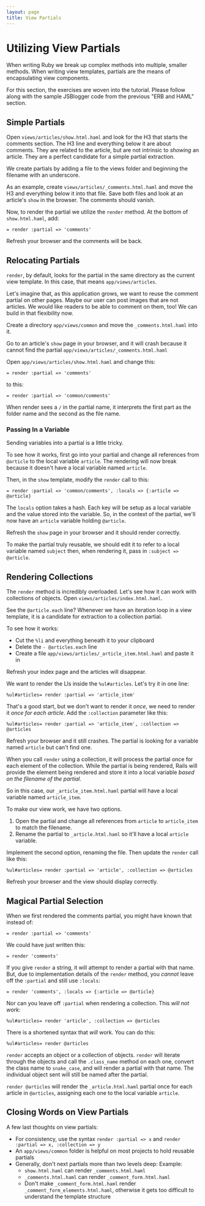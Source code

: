 ```yaml
---
layout: page
title: View Partials
---
```


# Utilizing View Partials

When writing Ruby we break up complex methods into multiple, smaller methods. When writing view templates, partials are the means of encapsulating view components.

<div class="note">
  For this section, the exercises are woven into the tutorial. Please follow along with the sample JSBlogger code from the previous "ERB and HAML" section.
</div>

## Simple Partials

Open `views/articles/show.html.haml` and look for the H3 that starts the comments section. The H3 line and everything below it are about comments. They are related to the article, but are not intrinsic to *showing* an article. They are a perfect candidate for a simple partial extraction.

We create partials by adding a file to the views folder and beginning the filename with an underscore.

As an example, create `views/articles/_comments.html.haml` and move the H3 and everything below it into that file. Save both files and look at an article's `show` in the browser. The comments should vanish.

Now, to render the partial we utilize the `render` method. At the bottom of `show.html.haml`, add:

```haml
= render :partial => 'comments'
```

Refresh your browser and the comments will be back. 

## Relocating Partials

`render`, by default, looks for the partial in the same directory as the current view template. In this case, that means `app/views/articles`.

Let's imagine that, as this application grows, we want to reuse the comment partial on other pages. Maybe our user can post images that are not articles. We would like readers to be able to comment on them, too! We can build in that flexibility now.

Create a directory `app/views/common` and move the `_comments.html.haml` into it.

Go to an article's `show` page in your browser, and it will crash because it cannot find the partial `app/views/articles/_comments.html.haml`

Open `app/views/articles/show.html.haml` and change this:

```haml
= render :partial => 'comments'
```

to this:

```haml
= render :partial => 'common/comments'
```

When render sees a `/` in the partial name, it interprets the first part as the folder name and the second as the file name.

### Passing In a Variable

Sending variables into a partial is a little tricky.

To see how it works, first go into your partial and change all references from `@article` to the local variable `article`. The rendering will now break because it doesn't have a local variable named `article`.

Then, in the `show` template, modify the `render` call to this:

```haml
= render :partial => 'common/comments', :locals => {:article => @article}
```

The `locals` option takes a hash. Each key will be setup as a local variable and the value stored into the variable. So, in the context of the partial, we'll now have an `article` variable holding `@article`.

Refresh the `show` page in your browser and it should render correctly.

To make the partial truly reusable, we should edit it to refer to a local variable named `subject` then, when rendering it, pass in `:subject => @article`.

## Rendering Collections

The `render` method is incredibly overloaded. Let's see how it can work with collections of objects. Open `views/articles/index.html.haml`.

See the `@article.each` line? Whenever we have an iteration loop in a view template, it is a candidate for extraction to a collection partial. 

To see how it works:

* Cut the `%li` and everything beneath it to your clipboard
* Delete the `- @articles.each` line
* Create a file `app/views/articles/_article_item.html.haml` and paste it in

Refresh your index page and the articles will disappear.

We want to render the LIs inside the `%ul#articles`. Let's try it in one line:

```haml
%ul#articles= render :partial => 'article_item'
```

That's a good start, but we don't want to render it *once*, we need to render it *once for each article*. Add the `:collection` parameter like this:

```haml
%ul#articles= render :partial => 'article_item', :collection => @articles
```

Refresh your browser and it still crashes. The partial is looking for a variable named `article` but can't find one. 

When you call `render` using a collection, it will process the partial once for each element of the collection. While the partial is being rendered, Rails will provide the element being rendered and store it into a local variable *based on the filename of the partial*.

So in this case, our `_article_item.html.haml` partial will have a local variable named `article_item`.

To make our view work, we have two options.

1. Open the partial and change all references from `article` to `article_item` to match the filename.
2. Rename the partial to `_article.html.haml` so it'll have a local `article` variable.

Implement the second option, renaming the file. Then update the `render` call like this:

```haml
%ul#articles= render :partial => 'article', :collection => @articles
```

Refresh your browser and the view should display correctly.

## Magical Partial Selection

When we first rendered the comments partial, you might have known that instead of:

```haml
= render :partial => 'comments'
```

We could have just written this:

```haml
= render 'comments'
```

If you give `render` a string, it will attempt to render a partial with that name. But, due to implementation details of the `render` method, you *cannot* leave off the `:partial` and still use `:locals`:

```haml
= render 'comments', :locals => {:article => @article}
```

Nor can you leave off `:partial` when rendering a collection. This *will not work*:

```haml
%ul#articles= render 'article', :collection => @articles
```

There is a shortened syntax that *will* work. You can do this:

```haml
%ul#articles= render @articles
```

`render` accepts an object or a collection of objects. `render` will iterate through the objects and call the `.class_name` method on each one, convert the class name to `snake_case`, and will render a partial with that name. The individual object sent will still be named after the partial.

`render @articles` will render the `_article.html.haml` partial once for each article in `@articles`, assigning each one to the local variable `article`.

## Closing Words on View Partials

A few last thoughts on view partials:

* For consistency, use the syntax `render :partial => x` and `render :partial => x, :collection => y`
* An `app/views/common` folder is helpful on most projects to hold reusable partials
* Generally, don't next partials more than two levels deep: 
  Example:
  * `show.html.haml` can render `_comments.html.haml`
  * `_comments.html.haml` can render `_comment_form.html.haml`
  * Don't make `_comment_form.html.haml` render `_comment_form_elements.html.haml`, otherwise it gets too difficult to understand the template structure

